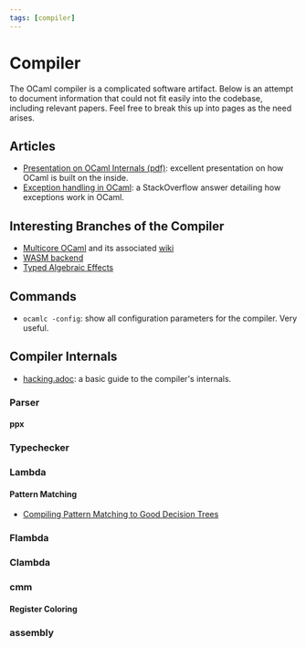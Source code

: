 ```yaml
---
tags: [compiler]
---
```


# Compiler

The OCaml compiler is a complicated software artifact. Below is an attempt to document information that could not fit easily into the codebase, including relevant papers. Feel free to break this up into pages as the need arises.

## Articles

* [Presentation on OCaml Internals (pdf)](/assets/pdf/ocaml_internals.pdf):
excellent presentation on how OCaml is built on the inside.
* [Exception handling in OCaml](https://stackoverflow.com/questions/8564025/ocaml-internals-exceptions):
a StackOverflow answer detailing how exceptions work in OCaml.

## Interesting Branches of the Compiler

* [Multicore OCaml](https://github.com/ocamllabs/ocaml-multicore) and its associated
[wiki](https://github.com/ocamllabs/ocaml-multicore/wiki)
* [WASM backend](https://github.com/SanderSpies/ocaml/tree/wasm-backend)
* [Typed Algebraic Effects](https://github.com/lpw25/ocaml-typed-effects)

## Commands

* `ocamlc -config`:
show all configuration parameters for the compiler. Very useful.

## Compiler Internals

* [hacking.adoc](https://github.com/ocaml/ocaml/blob/trunk/HACKING.adoc): a basic guide to the compiler's internals.

### Parser
#### ppx
### Typechecker
### Lambda
#### Pattern Matching

* [Compiling Pattern Matching to Good Decision Trees](http://moscova.inria.fr/~maranget/papers/ml05e-maranget.pdf)

### Flambda
### Clambda
### cmm
#### Register Coloring
### assembly
